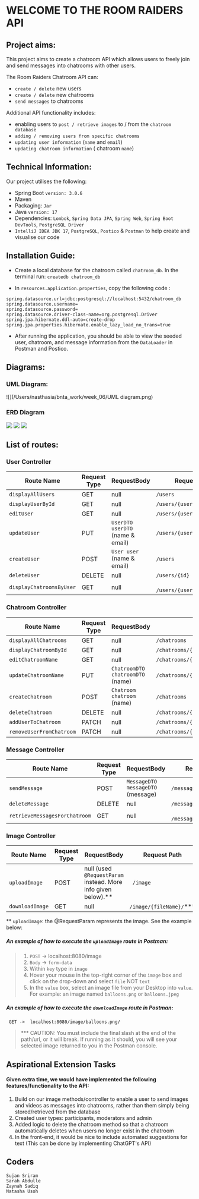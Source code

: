 # WELCOME TO THE ROOM RAIDERS API

## Project aims:

This project aims to create a chatroom API which allows users to freely join and send messages into chatrooms with other users.

The Room Raiders Chatroom API can:
* `create / delete` new users
* `create / delete` new chatrooms
* `send messages` to chatrooms

Additional API functionality includes:
* enabling users to `post / retrieve images` to / from the `chatroom database`
* `adding / removing users from specific chatrooms`
* `updating user information` (`name` and `email`)
* `updating chatroom information` ( chatroom `name`)



## Technical Information:
Our project utilises the following:
* Spring Boot `version: 3.0.6`
* Maven
* Packaging: `Jar`
* Java `version: 17`
* Dependencies: `Lombok`, `Spring Data JPA`, `Spring Web`, `Spring Boot DevTools`, `PostgreSQL Driver`
* `IntelliJ IDEA JDK 17`, `PostgreSQL`, `Postico` & `Postman` to help create and visualise our code


## Installation Guide:
* Create a local database for the chatroom called `chatroom_db`. In the terminal run: `createdb chatroom_db`

* In `resources.application.properties`, copy the following code :
```
spring.datasource.url=jdbc:postgresql://localhost:5432/chatroom_db
spring.datasource.username=
spring.datasource.password=
spring.datasource.driver-class-name=org.postgresql.Driver
spring.jpa.hibernate.ddl-auto=create-drop
spring.jpa.properties.hibernate.enable_lazy_load_no_trans=true
```
* After running the application, you should be able to view the seeded user, chatroom, and message information from the `DataLoader` in Postman and Postico.



## Diagrams:
### UML Diagram:
![](/Users/nasthasia/bnta_work/week_06/UML diagram.png)
### ERD Diagram
<img src="/Users/nasthasia/bnta_work/week_06/ERD diagram.png"/>

<img src="https://user-images.githubusercontent.com/128322371/235096329-498c6d85-d883-4757-959a-8bf730f93f51.png">
<img src="https://user-images.githubusercontent.com/128322371/235096587-3ac99479-1f42-4a8e-ab6a-861706d777cf.png">



## List of routes:

### User Controller
| Route Name             | Request Type | RequestBody                      | Request Path              |
|------------------------|--------|----------------------------------|---------------------------|
| `displayAllUsers`        | GET    | null                             | `/users`                    |
| `displayUserById`        | GET    | null                             | `/users/{userId}`           |
| `editUser`               | GET    | null                             | `/users/{userId}/edit `     |
| `updateUser`             | PUT    | `UserDTO userDTO` (name & email) | `/users/{userId} `          |
| `createUser`             | POST   | `User user` (name & email)       | `/users`                    |
| `deleteUser`             | DELETE | null                             |` /users/{id}  `                  
| `displayChatroomsByUser` | GET    | null                             |` /users/{userId}/chatrooms` |


### Chatroom Controller
| Route Name             | Request Type | RequestBody                      | Request Path                                    |
|------------------------|--------------|----------------------------------|-------------------------------------------------|
| `displayAllChatrooms`    | GET          | null                             | `/chatrooms  `                                  |
| `displayChatroomById`    | GET          | null                             | `/chatrooms/{chatroomId}`                       |
| `editChatroomName`       | GET          | null                             | ` /chatrooms/{chatroomId}/edit `                |
| `updateChatroomName`     | PUT          | `ChatroomDTO chatroomDTO` (name) | `/chatrooms/{chatroomId} `                      |
| `createChatroom`         | POST         | `Chatroom chatroom`  (name)      | `/chatrooms`                                    |
| `deleteChatroom`         | DELETE       | null                             | `/chatrooms/{chatroomId} `                      
| `addUserToChatroom`      | PATCH        | null                             | `/chatrooms/{chatroomId}/users/{userId}/add`    |
| `removeUserFromChatroom` | PATCH        | null                             | `/chatrooms/{chatroomId}/users/{userId}/remove ` |

### Message Controller

| Route Name                  | Request Type | RequestBody                       | Request Path           |
|-----------------------------|--------------|-----------------------------------|------------------------|
| `sendMessage`                 | POST         | `MessageDTO messageDTO` (message) | `/messages    `          |
| `deleteMessage`               | DELETE       | null                              | `/messages/{id}`         |
| `retrieveMessagesForChatroom` | GET          | null                              |` /messages/{chatroomId}` |


### Image Controller
| Route Name             | Request Type | RequestBody                                                    | Request Path           |
|------------------------|--------------|----------------------------------------------------------------|------------------------|
| `uploadImage`            | POST         | null  (used `@RequestParam` instead. More info given below).** | ` /image`              |
| `downloadImage`          | GET          | null                                                           |`/image/{fileName}/`*** |

** `uploadImage`: the @RequestParam represents the image. See the example below:

##### An example of how to execute the `uploadImage` route in Postman:
 
   > 1) `POST` -> localhost:8080/image
   > 2) `Body` -> `form-data`
   > 3) Within `key` type in `image`
   > 4) Hover your mouse in the top-right corner of the `image` box and click on the drop-down and select `file` NOT `text`
   > 5) In the `value` box, select an image file from your Desktop into `value`. For example: an image named `balloons.png` or `balloons.jpeg`


##### An example of how to execute the `downloadImage` route in Postman:
` GET ->  localhost:8080/image/balloons.png/`
>*** CAUTION: You must include the final slash at the end of the path/url, or it will break. If running as it should, you will see your selected image returned to you in the Postman console.

## Aspirational Extension Tasks
#### Given extra time, we would have implemented the following features/functionality to the API:
1. Build on our image methods/controller to enable a user to send images and videos as messages into chatrooms, rather than them simply being stored/retrieved from the database
2. Created user types: participants, moderators and admin
3. Added logic to delete the chatroom method so that a chatroom automatically deletes when users no longer exist in the chatroom
4. In the front-end, it would be nice to include automated suggestions for text (This can be done by implementing ChatGPT's API)


## Coders
```
Sujan Sriram
Sarah Abdulle
Zaynah Sadiq
Natasha Usoh
```
